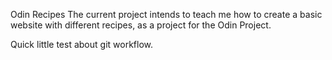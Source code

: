 Odin Recipes
The current project intends to teach me how to create a basic website with different recipes, as a project for the Odin Project.

Quick little test about git workflow.